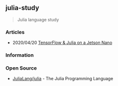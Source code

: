 ## julia-study
> Julia language study



### Articles
- 2020/04/20 [TensorFlow & Julia on a Jetson Nano](https://neuralmarkettrends.com/tensorflow-julia-jetson-nano/)


### Information



### Open Source
- [JuliaLang/julia](https://github.com/JuliaLang/julia) - The Julia Programming Language


